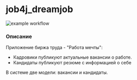 # job4j_dreamjob

![example workflow](https://github.com/<OWNER>/<REPOSITORY>/actions/workflows/<WORKFLOW_FILE>/badge.svg)

### Описание

Приложение биржа труда - "Работа мечты":

<ul>
  <li>Кадровики публикуют актуальные вакансии о работе.</li>
  <li>Кандидаты публикуют резюме с информацией о себе</li>
</ul>
В системе две модели: вакансии и кандидаты.
